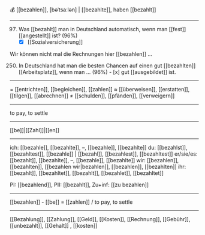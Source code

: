 💰 [[bezahlen]], [bəˈtsaːlən] | [[bezahlte]], haben [[bezahlt]]

---
97. Was [[bezahlt]] man in Deutschland automatisch, wenn man [[fest]] [[angestellt]] ist? (96%)
	- [x] [[Sozialversicherung]]

Wir können nicht mal die Rechnungen hier [[bezahlen]] ...  

250. In Deutschland hat man die besten Chancen auf einen gut [[bezahlten]] [[Arbeitsplatz]], wenn man … (96%)
	- [x] gut [[ausgebildet]] ist.

---
= [[entrichten]], [[begleichen]], [[zahlen]]
≈ [[überweisen]], [[erstatten]], [[tilgen]], [[abrechnen]]
≠ [[schulden]], [[pfänden]], [[verweigern]]

---
to pay, to settle

---
[[be]]|[[Zahl]]|[[en]]

---
ich: [[bezahle]], [[bezahlte]], –, [[bezahle]], [[bezahlte]]
du: [[bezahlst]], [[bezahltest]], [[bezahle]] | [[bezahl]], [[bezahlest]], [[bezahltest]]
er/sie/es: [[bezahlt]], [[bezahlte]], –, [[bezahle]], [[bezahlte]]
wir: [[bezahlen]], [[bezahlten]], [[bezahlen wir|bezahlen]], [[bezahlen]], [[bezahlten]]
ihr: [[bezahlt]], [[bezahltet]], [[bezahlt]], [[bezahlet]], [[bezahltet]]

PI: [[bezahlend]], PII: [[bezahlt]], Zu+inf: [[zu bezahlen]]

---
[[bezahlen]] - [[be]] = [[zahlen]] / to pay, to settle

---
[[Bezahlung]], [[Zahlung]], [[Geld]], [[Kosten]], [[Rechnung]], [[Gebühr]], [[unbezahlt]], [[Gehalt]]
, [[kosten]]